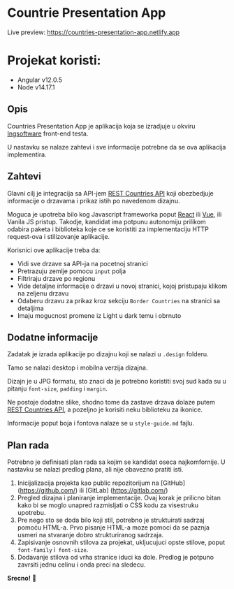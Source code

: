 # Countrie Presentation App

Live preview:
https://countries-presentation-app.netlify.app

# Projekat koristi:

- Angular v12.0.5
- Node v14.17.1

## Opis

Countries Presentation App je aplikacija koja se izradjuje u okviru [Ingsoftware](https://www.ingsoftware.com/) front-end testa.

U nastavku se nalaze zahtevi i sve informacije potrebne da se ova aplikacija implementira.

## Zahtevi

Glavni cilj je integracija sa API-jem [REST Countries API](https://restcountries.eu) koji obezbedjuje informacije o drzavama i prikaz istih po navedenom dizajnu.

Moguca je upotreba bilo kog Javascript frameworka poput [React](https://reactjs.org) ili [Vue](https://vuejs.org), ili Vanila JS pristup. Takodje, kandidat ima potpunu autonomiju prilikom odabira paketa i biblioteka koje ce se koristiti za implementaciju HTTP request-ova i stilizovanje aplikacije.

Korisnici ove aplikacije treba da:

- Vidi sve drzave sa API-ja na pocetnoj stranici
- Pretrazuju zemlje pomocu `input` polja
- Filtriraju drzave po regionu
- Vide detaljne informacije o drzavi u novoj stranici, kojoj pristupaju klikom na zeljenu drzavu
- Odaberu drzavu za prikaz kroz sekciju `Border Countries` na stranici sa detaljima
- Imaju mogucnost promene iz Light u dark temu i obrnuto

## Dodatne informacije

Zadatak je izrada aplikacije po dizajnu koji se nalazi u `.design` folderu.

Tamo se nalazi desktop i mobilna verzija dizajna.

Dizajn je u JPG formatu, sto znaci da je potrebno koristiti svoj sud kada su u pitanju `font-size`, `padding` i `margin`.

Ne postoje dodatne slike, shodno tome da zastave drzava dolaze putem [REST Countries API](https://restcountries.eu), a pozeljno je korisiti neku biblioteku za ikonice.

Informacije poput boja i fontova nalaze se u `style-guide.md` fajlu.

## Plan rada

Potrebno je definisati plan rada sa kojim se kandidat oseca najkomfornije. U nastavku se nalazi predlog plana, ali nije obavezno pratiti isti.

1. Inicijalizacija projekta kao public repozitorijum na [GitHub] (https://github.com/) ili [GitLab] (https://gitlab.com/)
2. Pregled dizajna i planiranje implementacije. Ovaj korak je prilicno bitan kako bi se moglo unapred razmisljati o CSS kodu za visestruku upotrebu.
3. Pre nego sto se doda bilo koji stil, potrebno je struktuirati sadrzaj pomoću HTML-a. Prvo pisanje HTML-a moze pomoci da se paznja usmeri na stvaranje dobro strukturiranog sadrzaja.
4. Zapisivanje osnovnih stilova za projekat, ukljucujuci opste stilove, poput `font-family` i` font-size`.
5. Dodavanje stilova od vrha stranice iduci ka dole. Predlog je potpuno zavrsiti jednu celinu i onda preci na sledecu.

**Srecno!** 🚀
